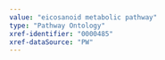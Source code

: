 ```yaml
---
value: "eicosanoid metabolic pathway"
type: "Pathway Ontology"
xref-identifier: "0000485"
xref-dataSource: "PW"
---
```

